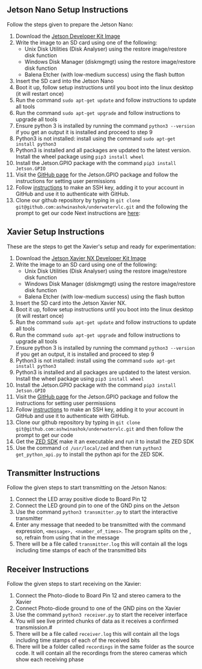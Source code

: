 ## Jetson Nano Setup Instructions
Follow the steps given to prepare the Jetson Nano:
1. Download the [Jetson Developer Kit Image](https://developer.nvidia.com/jetson-nano-sd-card-image)
2. Write the image to an SD card using one of the following:
	* Unix Disk Utilities (Disk Analyser) using the restore image/restore disk function
	* Windows Disk Manager (diskmgmgt) using the restore image/restore disk function
	* Balena Etcher (with low-medium success) using the flash button
3. Insert the SD card into the Jetson Nano
4. Boot it up, follow setup instructions until you boot into the linux desktop (it will restart once)
5. Run the command `sudo apt-get update` and follow instructions to update all tools
6. Run the command `sudo apt-get upgrade` and follow instructions to upgrade all tools
7. Ensure python 3 is installed by running the command `python3 --version` if you get an output it is installed and proceed to step 9
8. Python3 is not installed: install using the command `sudo apt-get install python3`
9. Python3 is installed and all packages are updated to the latest version. Install the wheel package using `pip3 install wheel`
10. Install the Jetson.GPIO package with the command `pip3 install Jetson.GPIO`
11. Visit the [GitHub page](https://github.com/NVIDIA/jetson-gpio) for the Jetson.GPIO package and follow the instructions for setting user permissions
11. Follow [instructions](https://docs.github.com/en/free-pro-team@latest/github/authenticating-to-github/generating-a-new-ssh-key-and-adding-it-to-the-ssh-agent) to make an SSH key, adding it to your account in GitHub and use it to authenticate with GitHub.
12. Clone our github repository by typing in `git clone git@github.com:ashwinashok/underwatervlc.git` and the following the prompt to get our code
Next instructions are [here](#Transmitter-Instructions):

## Xavier Setup Instructions
These are the steps to get the Xavier's setup and ready for experimentation:
1. Download the [Jetson Xavier NX Developer Kit Image](https://developer.nvidia.com/jetson-nx-developer-kit-sd-card-image)
2. Write the image to an SD card using one of the following:
	* Unix Disk Utilities (Disk Analyser) using the restore image/restore disk function
	* Windows Disk Manager (diskmgmgt) using the restore image/restore disk function
	* Balena Etcher (with low-medium success) using the flash button
3. Insert the SD card into the Jetson Xavier NX.
4. Boot it up, follow setup instructions until you boot into the linux desktop (it will restart once)
5. Run the command `sudo apt-get update` and follow instructions to update all tools
6. Run the command `sudo apt-get upgrade` and follow instructions to upgrade all tools
7. Ensure python 3 is installed by running the command `python3 --version` if you get an output, it is installed and proceed to step 9
8. Python3 is not installed: install using the command `sudo apt-get install python3`
9. Python3 is installed and all packages are updated to the latest version. Install the wheel package using `pip3 install wheel`
10. Install the Jetson.GPIO package with the command `pip3 install Jetson.GPIO`
11. Visit the [GitHub page](https://github.com/NVIDIA/jetson-gpio) for the Jetson.GPIO package and follow the instructions for setting user permissions
11. Follow [instructions](https://docs.github.com/en/free-pro-team@latest/github/authenticating-to-github/generating-a-new-ssh-key-and-adding-it-to-the-ssh-agent) to make an SSH key, adding it to your account in GitHub and use it to authenticate with GitHub.
12. Clone our github repository by typing in `git clone git@github.com:ashwinashok/underwatervlc.git` and then follow the prompt to get our code
13. Get the [ZED SDK](https://download.stereolabs.com/zedsdk/3.3/jp44/jetsons) make it an executable and run it to install the ZED SDK
14. Use the command `cd /usr/local/zed` and then run `python3 get_python_api.py` to install the python api for the ZED SDK.

## Transmitter Instructions
Follow the given steps to start transmitting on the Jetson Nanos:
1. Connect the LED array positive diode to Board Pin 12
2. Connect the LED ground pin to one of the GND pins on the Jetson
3. Use the command `python3 transmitter.py` to start the interactive transmitter
4. Enter any message that needed to be transmitted with the command expression, `<message>, <number_of_times>`. The program splits on the , so, refrain from using that in the message
5. There will be a file called `transmitter.log` this will contain all the logs including time stamps of each of the transmitted bits

## Receiver Instructions
Follow the given steps to start receiving on the Xavier:
1. Connect the Photo-diode to Board Pin 12 and stereo camera to the Xavier
2. Connect Photo-diode ground to one of the GND pins on the Xavier
3. Use the command `python3 receiver.py` to start the receiver interface
4. You will see live printed chunks of data as it receives a confirmed transmission.#
5. There will be a file called `receiver.log` this will contain all the logs including time stamps of each of the received bits
6. There will be a folder called `recordings` in the same folder as the source code. It will contain all the recordings from the stereo cameras which show each receiving phase